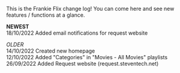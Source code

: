 This is the Frankie Flix change log! You can come here and see new features / functions at a glance.
  

**NEWEST**  
18/10/2022 Added email notifications for request website   
  
  
_OLDER_   
14/10/2022 Created new homepage   
12/10/2022 Added "Categories" in "Movies - All Movies" playlists   
26/09/2022 Added Request website (request.steventech.net)
  
